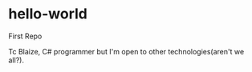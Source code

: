 # hello-world
First Repo

Tc Blaize, C# programmer but I'm open to other technologies(aren't we all?).
